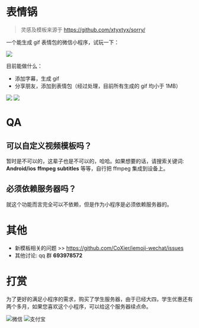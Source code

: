 # 表情锅
> 灵感及模板来源于 https://github.com/xtyxtyx/sorry/

一个能生成 gif 表情包的微信小程序，试玩一下：

![](http://t1.aixinxi.net/o_1c9gq5fpcm9t75l7v91ct61voia.jpg-w.jpg)


目前能做什么：

* 添加字幕，生成 gif
* 分享朋友，添加到表情包（经过处理，目前所有生成的 gif 均小于 1MB）

![](https://t1.aixinxi.net/o_1c9ija49sbmvrpv16ek1iak1pq2a.png-j.jpg)
![](https://t1.aixinxi.net/o_1c9ijb2f5rc21a5khr61mje1o8la.png-j.jpg)

# QA

## 可以自定义视频模板吗？
暂时是不可以的，这辈子也是不可以的，哈哈。如果想要的话，请搜索关键词: **Android/ios** **ffmpeg** **subtitles** 等等，自行把 ffmpeg 集成到设备上。

## 必须依赖服务器吗？
就这个功能而言完全可以不依赖，但是作为小程序是必须依赖服务器的。

# 其他

* 新模板相关的问题 >> https://github.com/CoXier/iemoji-wechat/issues 
* 其他讨论: qq 群 **693978572**

# 打赏
为了更好的满足小程序的需求，购买了学生服务器，由于已经大四，学生优惠还有两个多月，如果您喜欢这个小程序，可以给这个服务器续点命。

![微信](http://t1.aixinxi.net/o_1c9il1vas1iq0o7b1cqk1gsd1l5a.png-j.jpg)
![支付宝](http://t1.aixinxi.net/o_1c9il4o101cge1hd51i72jbg4pva.png-j.jpg)
